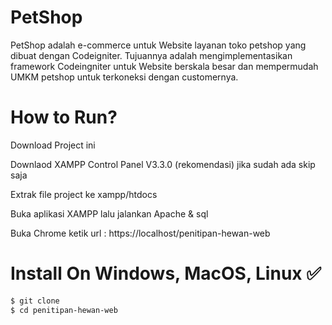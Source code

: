 # PetShop

PetShop adalah e-commerce untuk Website layanan toko petshop yang dibuat dengan Codeigniter. Tujuannya adalah mengimplementasikan framework Codeingniter untuk Website berskala besar dan mempermudah UMKM petshop untuk terkoneksi dengan customernya.

# How to Run?

Download Project ini

Downlaod XAMPP Control Panel V3.3.0 (rekomendasi) jika sudah ada skip saja

Extrak file project ke xampp/htdocs

Buka aplikasi XAMPP lalu jalankan Apache & sql

Buka Chrome ketik url : https://localhost/penitipan-hewan-web

# Install On Windows, MacOS, Linux ✅

```bash
$ git clone
$ cd penitipan-hewan-web
```
